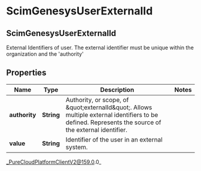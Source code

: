 # ScimGenesysUserExternalId

## ScimGenesysUserExternalId
External Identifiers of user. The external identifier must be unique within the organization and the &#39;authority&#39;

## Properties

|Name | Type | Description | Notes|
|------------ | ------------- | ------------- | -------------|
| **authority** | **String** | Authority, or scope, of \&quot;externalId\&quot;. Allows multiple external identifiers to be defined. Represents the source of the external identifier. | |
| **value** | **String** | Identifier of the user in an external system. | |



_PureCloudPlatformClientV2@159.0.0_
